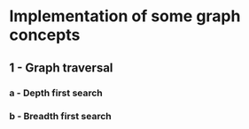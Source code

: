 # Implementation of some graph concepts

## 1 - Graph traversal

### a - Depth first search

### b - Breadth first search
